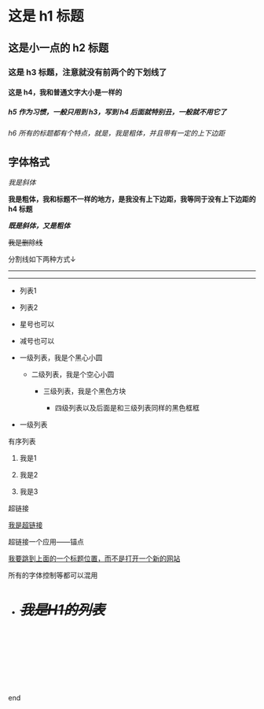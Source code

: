 # 这是 h1 标题

## 这是小一点的 h2 标题

### 这是 h3 标题，注意就没有前两个的下划线了

#### 这是 h4，我和普通文字大小是一样的

##### h5 作为习惯，一般只用到 h3，写到 h4 后面就特别丑，一般就不用它了

###### h6 所有的标题都有个特点，就是，我是粗体，并且带有一定的上下边距

## 字体格式

*我是斜体*

**我是粗体，我和标题不一样的地方，是我没有上下边距，我等同于没有上下边距的 h4 标题**

***既是斜体，又是粗体***

~~我是删除线~~

分割线如下两种方式↓

---

***

+ 列表1

+ 列表2

* 星号也可以

- 减号也可以

+ 一级列表，我是个黑心小圆

	+ 二级列表，我是个空心小圆

		+ 三级列表，我是个黑色方块
	
            + 四级列表以及后面是和三级列表同样的黑色框框

+ 一级列表

有序列表

1. 我是1

1. 我是2

1. 我是3

超链接

[我是超链接](https://github.com/fmw666/Git)

超链接一个应用——锚点

[我要跳到上面的一个标题位置，而不是打开一个新的网站](#这是h1标题)

所有的字体控制等都可以混用

+ # *~~我是H1的列表~~*

<br><br><br><br><br><br><br>

end